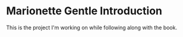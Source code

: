 # Marionette Gentle Introduction

This is the project I'm working on while following along with the book.
